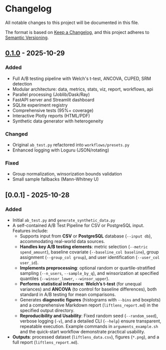 
# Changelog

All notable changes to this project will be documented in this file.

The format is based on [Keep a Changelog](https://keepachangelog.com/en/1.0.0/), and this project adheres to [Semantic Versioning](https://semver.org/spec/v2.0.0.html).

## [0.1.0] - 2025-10-29
### Added
- Full A/B testing pipeline with Welch's t-test, ANCOVA, CUPED, SRM detection
- Modular architecture: data, metrics, stats, viz, report, workflows, api
- Parallel processing (Joblib/Dask/Ray)
- FastAPI server and Streamlit dashboard
- SQLite experiment registry
- Comprehensive tests (95%+ coverage)
- Interactive Plotly reports (HTML/PDF)
- Synthetic data generator with heterogeneity

### Changed
- Original `ab_test.py` refactored into `workflows/presets.py`
- Enhanced logging with Loguru (JSON/rotating)

### Fixed
- Group normalization, winsorization bounds validation
- Small sample fallbacks (Mann-Whitney U)

## [0.0.1] - 2025-10-28
### Added
- Initial `ab_test.py` and `generate_synthetic_data.py`
- A self-contained A/B Test Pipeline for CSV or PostgreSQL input. Features include:
  - Supports input from **CSV** or **PostgreSQL** database (`--input db`), accommodating real-world data sources.
  - **Handles key A/B testing elements**: metric selection (`--metric spend_amount`), baseline covariate (`--baseline_col baseline`), group assignment (`--group_col group`), and user identification (`--user_col user_id`).
  - **Implements preprocessing**: optional random or quartile-stratified sampling (`--n_users`, `--sample_by_q`), and winsorization at specified quantiles (`--winsor_lower`, `--winsor_upper`).
  - **Performs statistical inference**: **Welch’s t-test** (for unequal variances) and **ANCOVA** (to control for baseline differences), both standard in A/B testing for mean comparisons.
  - Generates **diagnostic figures** (histograms with `--bins` and boxplots) and a comprehensive Markdown report (`liftlens_report.md`) in the specified output directory.
  - **Reproducibility and Usability**: Fixed random seed (`--random_seed`), verbose logging (`-v`), and a detailed CLI (`--help`) ensure transparent, repeatable execution. Example commands in `arguments_example.sh` and the quick-start workflow demonstrate practical usability.
- **Outputs**: processed dataset (`liftlens_data.csv`), figures (`*.png`), and a full report (`liftlens_report.md`).

[0.1.0]: https://github.com/dare-afolabi/liftlens/compare/0.0.1...0.1.0


